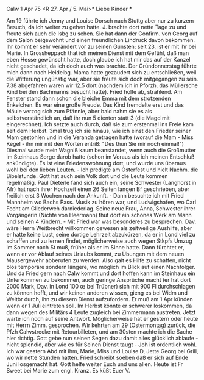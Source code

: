  Calw 1 Apr 75
 <R 27. Apr / 5. Mai>*
Liebe Kinder <Sam>*

Am 19 führte ich Jenny und Louise Dorsch nach Stuttg aber nur zu kurzem Besuch, da ich weiter zu gehen hatte. J. brachte dort nette Tage zu und freute sich auch die Isbg zu sehen. Sie hat dann der Confirm. von Georg auf dem Salon beigewohnt und einen freundlichen Eindruck davon bekommen. Ihr kommt er sehr verändert vor zu seinen Gunsten; seit 23. ist er mit ihr bei Marie. In Grossheppach that ich meinen Dienst mit dem Gefühl, daß man eben Hesse gewünscht hatte, doch glaube ich hat mir das auf der Kanzel nicht geschadet, da ich doch auch was brachte. Der Gründonnerstag führte mich dann nach Heidelbg. Mama hatte gezaudert sich zu entschließen, weil die Witterung ungünstig war, aber sie freute sich doch mitgegangen zu sein. 7.38 abgefahren waren wir 12.5 dort (nachdem ich in Pforzh. das Müllersche Kind bei den Bachmanns besucht hatte). Fried holte ab, strahlend. Am Fenster stand dann schon die bleiche Emma mit dem strotzenden Enkelchen. Es war eine große Freude. Das Kind fremdelte erst und das Mäule verzog sich zum Pfännle, aber bald nahm sie es als selbstverständlich an, daß ihr nun 5 dienten statt 3 (die Magd mit eingerechnet). Ich setzte auch durch, daß sie zum erstenmal ins Freie kam seit dem Herbst. 3mal trug ich sie hinaus, wie ich einst den Frieder seiner Mam gestohlen und in die Veranda getragen hatte (worauf die Mam - Miss Kegel - ihn mir mit den Worten entriß: "Des thun Sie mir noch einmal!") Diesmal wurde mein Wagniß kaum beanstandet, wenn auch die Großmutter im Steinhaus Sorge darob hatte (schon im Voraus als ich meinen Entschluß ankündigte). Es ist eine Friedenswohnung dort, und wurde uns überaus wohl bei den lieben Leuten. - Ich predigte am Osterfest und hielt Nachm. die Bibelstunde. Gott hat auch sein Volk dort und die Leute kommen regelmäßig. Paul Dieterle fand sich auch ein, seine Schwester (Langhorst in Afr) hat nach ihrer Hochzeit einen 26 Seiten langen Bf geschrieben, aber freilich erst 3 Wochen nach der Ankunft. - Dann besuchte ich mit Fried Mannheim wo Bachs Pass. Musik zu hören war, und Ludwigshafen, wo Carl Fecht am Gliederweh darniederlag. Seine neue Frau, Anna, Schwester ihrer Vorgängerin (Nichte von Heermann) thut dort ein schönes Werk am Mann und seinen 4 Kindern. - Mit Fried war was besonderes zu besprechen. Dav. wäre Herrn Weitbrecht willkommen gewesen als zeitweilige Aushilfe, aber er hatte keine Lust, seine dortige Lehrzeit abzukürzen, da er in Lond viel zu schaffen und zu lernen findet, möglicherweise auch wegen Stkpfs Umzug im Sommer nach St muß, früher als er im Sinne hatte. Dann fürchtet er, wenn er vor Ablauf seines Urlaubs kommt, zu Übungen mit dem neuen Mausergewehr abberufen zu werden. Also galt es Hilfe zu schaffen, nicht blos temporäre sondern längere, wo möglich im Blick auf einen Nachfolger. Und da Fried gern nach Calw kommt und dort hoffen kann im Steinhaus ein Unterkommen zu bekommen, auch geringe Ansprüche macht (er hat dort 2000 Mark, Dav. in Lond 100 œ bei Trübner) sich mit 900 Fl durchschlagen zu können hofft, und wir keinen anderen wissen, gieng es bei Widm und Weitbr durch, ihn zu diesem Dienst aufzufordern. Er muß am 1 Apr künden wenn er 1 Juli eintreten soll. Im Herbst könnte er schwerer loskommen, da dann wegen des Militärs 4 Leute zugleich bei Zimmermann austreten. Jetzt warte ich noch auf seine Antwort. Möglicherweise hat er gestern oder heute mit Herrn Zimm. gesprochen. Wir kehrten am 29 (Ostermontag) zurück, die Pfzh Calwstrecke mit Retourbilleten, und am 30sten machte ich die Sache hier richtig. Gott gebe nun seinen Segen dazu damit alles glücklich ablaufe - nicht splendid, aber wie es für Seinen Dienst taugt - Joh ist ordentlich wohl. Ich war gestern Abd mit ihm, Marie, Miss und Louise D, Jette Georg bei Grill, wo wir nette Stunden hatten. Fried schreibt soeben daß er sich auf Ende Juni losgemacht hat. Gott helfe weiter Euch und uns allen. Heute ist Fr Sweet bei Marie zum engl. Kranz. Es küßt
 Euer V.
